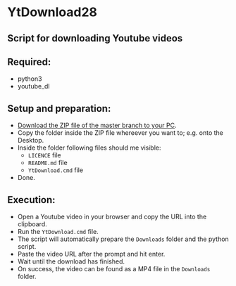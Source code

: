 # YtDownload28

## Script for downloading Youtube videos

## Required:
- python3
- youtube_dl

## Setup and preparation:
- [Download the ZIP file of the master branch to your PC](https://github.com/DerRobert-28/YtDownload28/archive/refs/heads/master.zip).
- Copy the folder inside the ZIP file whereever you want to; e.g. onto the Desktop.
- Inside the folder following files should me visible:
  - `LICENCE` file
  - `README.md` file
  - `YtDownload.cmd` file
- Done.

## Execution:
- Open a Youtube video in your browser and copy the URL into the clipboard.
- Run the `YtDownload.cmd` file.
- The script will automatically prepare the `Downloads` folder and the python script.
- Paste the video URL after the prompt and hit enter.
- Wait until the download has finished.
- On success, the video can be found as a MP4 file in the `Downloads` folder.
